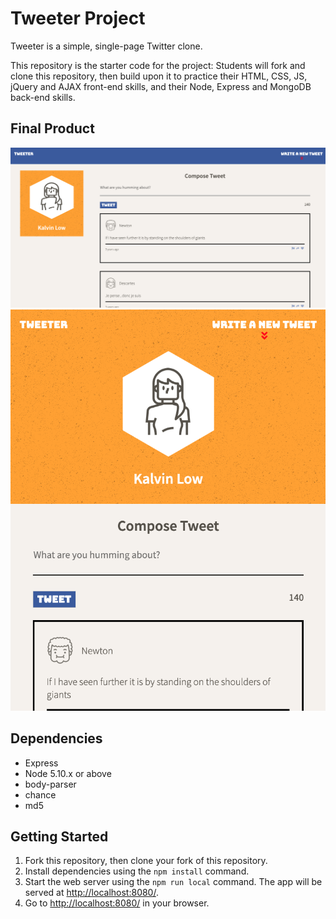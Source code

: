# Tweeter Project

Tweeter is a simple, single-page Twitter clone.

This repository is the starter code for the project: Students will fork and clone this repository, then build upon it to practice their HTML, CSS, JS, jQuery and AJAX front-end skills, and their Node, Express and MongoDB back-end skills.

## Final Product

!["screenshot desktop layout"](https://github.com/ke2low/tweeter/blob/master/docs/Desktop%20Layout.png)
!["screenshot tablet and mobile layout"](https://github.com/ke2low/tweeter/blob/master/docs/Mobile%20%26%20Tablet%20Layout.png)


## Dependencies

- Express
- Node 5.10.x or above
- body-parser
- chance
- md5

## Getting Started

1. Fork this repository, then clone your fork of this repository.
2. Install dependencies using the `npm install` command.
3. Start the web server using the `npm run local` command. The app will be served at <http://localhost:8080/>.
4. Go to <http://localhost:8080/> in your browser.